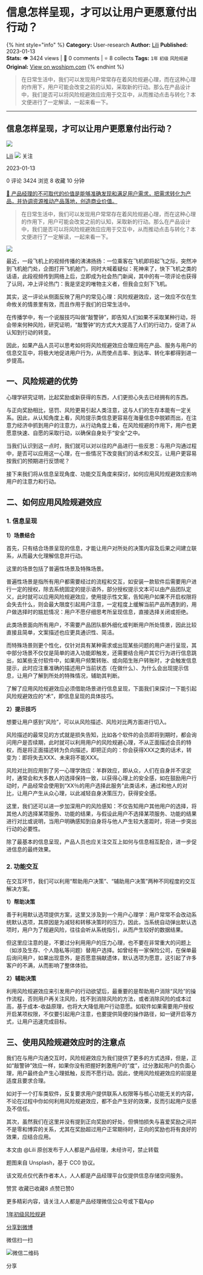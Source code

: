 # 信息怎样呈现，才可以让用户更愿意付出行动？
{% hint style="info" %}
**Category:** User-research
**Author:** [Lili](https://www.woshipm.com/u/1451052)
**Published:** 2023-01-13  
**Stats:** 👁️ 3424 views | 💬 0 comments | ⭐ 8 collects
**Tags:** `1年` `初级` `风险规避`
**Original:** [View on woshipm.com](https://www.woshipm.com/user-research/5729881.html)
{% endhint %}
> 在日常生活中，我们可以发现用户常常存在着风险规避心理，而在这种心理的作用下，用户可能会改变之前的认知，采取新的行动。那么在产品设计中，我们是否可以将风险规避效应应用于交互中，从而推动点击与转化？本文便进行了一定解读，一起来看一下。

---

## 信息怎样呈现，才可以让用户更愿意付出行动？

[![](https://static.woshipm.com/view/woshipm_api_def_20230112182053_6523.jpg?imageView2/1/w/72/h/72/q/100)](https://www.woshipm.com/u/1451052)

[Lili](https://www.woshipm.com/u/1451052) ![](https://static.woshipm.com/tag/1101_1@2x.png) 关注

2023-01-13

0 评论 3424 浏览 8 收藏 10 分钟

[🔗 产品经理的不可取代的价值是能够准确发现和满足用户需求，把需求转化为产品，并协调资源推动产品落地，创造商业价值。](https://ke.qidianla.com/courses/90pm)

> 在日常生活中，我们可以发现用户常常存在着风险规避心理，而在这种心理的作用下，用户可能会改变之前的认知，采取新的行动。那么在产品设计中，我们是否可以将风险规避效应应用于交互中，从而推动点击与转化？本文便进行了一定解读，一起来看一下。

![](https://image.woshipm.com/wp-files/2023/01/JSz8lqWiq0jJ9rtFSucQ.jpg)

最近，一段飞机上的视频传播的沸沸扬扬：一位乘客在飞机即将起飞之际，突然冲到飞机舱门处，企图打开飞机舱门，同时大喊着疑似：死神来了，快下飞机之类的话语，此段视频传到网络上后，立即成为社会热门新闻，其中的有一项评论也获得了认同，冲上评论热门：我是坚定的唯物主义者，但我会立刻下飞机。

其实，这一评论从侧面反映了用户的常见心理：风险规避效应，这一效应不仅在生命攸关的情景里有效，而且作用于我们的日常生活中。

在传播学中，有一个说服技巧叫做“敲警钟”，即告知人们如果不采取某种行动，将会带来何种风险，研究证明，“敲警钟”的方式大大提高了人们的行动力，促进了从认知到行动的转变。

因此，如果产品人员可以思考如何将风险规避效应合理应用在产品、服务与用户的信息交互中，将极大地促进用户行为，从而使点击率、到达率、转化率都得到进一步提高。

## 一、风险规避的优势

心理学研究证明，比起奖励或新获得的东西，人们更担心失去已经拥有的东西。

与正向奖励相比，惩罚、风险更易引起人类注意，这与人们的生存本能有一定关系。因此，从认知角度上看，风险提示类信息更容易在海量信息中脱颖而出，在注意力经济中抓到用户的注意力，从行动角度上看，在风险规避的作用下，用户也更愿意快速、自愿的采取行动，以确保自身处于“安全”之中。

当我们认识到这一点时，我们就可以对以往的产品进行一些反思：与用户沟通过程中，是否可以应用这一心理，在一些情况下改变我们的话术和交互，让用户更容易按我们的预期进行反馈呢？

接下来我们将从信息呈现角度、功能交互角度来探讨，如何应用风险规避效应影响用户的注意力和行动。

## 二、如何应用风险规避效应

### 1\. 信息呈现

**1）场景结合**

首先，只有结合场景呈现的信息，才能让用户对所处的决策内容及后果之间建立联系，从而最大化理解信息并行动。

这里的场景包括了普遍性场景及特殊场景。

普遍性场景是指所有用户都需要经过的流程和交互，如安装一款软件后需要用户进行一定的授权，除去系统固定的提示语外，部分授权提示文本可以由产品团队定义，此时就可以应用风险规避效应，使用提示性文案，告知用户如果不开启权限将会失去什么，则会最大限度引起用户注意，一定程度上缓解当前产品所遇到的，用户做选择时的尴尬情况：用户不愿仔细思考所呈现信息，直接选择关闭或拒绝。

此类场景面向所有用户，不需要产品团队额外细化或判断用户所处情景，因此比较直接且简单，文案描述也应更具通识性、简洁。

而特殊场景则更个性化，仅针对具有某种需求或出现某些问题的用户进行呈现，其中部分场景不仅仅是简单的进入功能即触发，还需要结合用户其它行为进行信息跳出，如某些支付软件中，如果用户频繁转账、或向陌生账户转账时，才会触发信息提示，此时应注重准确的描述用户当前状态（在做什么）、为什么会出现提示信息，让用户了解到所处的特殊情况，辅助其判断。

了解了应用风险规避效应必须借助场景进行信息呈现，下面我们来探讨一下能引起风险规避效应的“术”，即信息呈现的具体技巧。

**2）提示技巧**

想要让用户感到“风险”，可以从风险描述、风险对比两方面进行切入。

风险描述的最常见的方式就是损失告知，比如各个软件的会员即将到期时，都会询问用户是否续期，此时就可以利用用户的风险规避心理，不从正面描述会员的特权，而是将正面描述转为负向描述，即把正向的：你会获得XXX之类的话术，转变为：即将失去XXX、未来将不能XXX。

风险对比则应用到了另一心理学效应：羊群效应，即从众，人们在自身并不坚定时，通常会和大多数人的选择保持一致，以获得心理上的安全感，如在鼓励用户行动时，产品经常会使用到“XX％的用户选择此服务”此类话术，通过和他人的对比，让用户产生从众心理，以此减轻自身决策压力，获得安全感。

这里，我们还可以进一步加深用户的风险感知：不仅告知用户其他用户的选择，将其他人的选择某项服务、功能的结果，与假设此用户不选择某项服务、功能的结果进行对比或说明，当用户明确感知到自身将与他人产生较大差距时，将进一步突出行动的必要性。

除了最基本的信息呈现，产品人员也应关注交互上如何与信息相互配合，进一步促进信息的最终效果。

### 2\. 功能交互

在交互环节，我们可以利用“帮助用户决策”、“辅助用户决策”两种不同程度的交互解决方案。

**1）帮助决策**

善于利用默认选项提供方案，这里又涉及到一个用户心理学：用户常常不会改动系统默认选项，其原因是为减轻和转移决策时的压力，因此，当系统自动弹出默认选项时，用户为了规避风险，往往会听从系统指引，从而产生较好的数据结果。

但这里应注意的是，不要过分利用用户的压力心理，也不要在非常重大的问题上（如涉及生存、个人隐私等问题）替用户选择。如曾经有一家保险公司，在保单最后询问用户，如果出现意外，是否愿意捐献遗体，默认选项为愿意，这引起了许多客户的不满，从而影响了整体体验。

**2）辅助决策**

利用风险规避效应来引发用户的行动欲望后，最重要的是帮助用户消除“风险”的操作流程，否则用户再关注风险，找不到消除风险的方法，或者消除风险的成本过高，基于成本-收益原理，也将大大降低用户行动意愿。如软件如果需要用户授权开启某项权限，不仅要引起用户注意，也要提供简便的操作路径，如一键开启等方式，让用户迅速完成目标。

## 三、使用风险规避效应时的注意点

我们在与用户沟通交互时，风险规避效应为我们提供了更多的方式选择，但是，正如“敲警钟”效应一样，如果你没有把握好刺激用户的“度”，过分激起用户的负面心理，用户最终会产生心理抵触，反而不愿行动。因此，使用风险规避效应的前提是适度且要求合理。

如对于一个打车类软件，反复要求用户提供联系人权限等与核心功能无关的内容，不论在过程中你如何利用风险规避效应，都不会产生好的效果，反而引起用户反感及不信任。

其次，虽然我们在这里并没有提到正向奖励的好处，但惧怕损失与喜爱奖励之间并不是零和博弈的关系，尤其在奖励超过用户正常期待时，正向的奖励也将有良好的效果，应结合应用。

本文由 @Lili 原创发布于人人都是产品经理，未经许可，禁止转载

题图来自 Unsplash，基于 CC0 协议。

该文观点仅代表作者本人，人人都是产品经理平台仅提供信息存储空间服务。

赞赏 收藏已收藏8 点赞已赞0

更多精彩内容，请关注人人都是产品经理微信公众号或下载App

[1年](https://www.woshipm.com/tag/1%e5%b9%b4)[初级](https://www.woshipm.com/tag/%e5%88%9d%e7%ba%a7)[风险规避](https://www.woshipm.com/tag/%e9%a3%8e%e9%99%a9%e8%a7%84%e9%81%bf)

[分享到微博](https://service.weibo.com/share/share.php?appkey=2775287854&title=信息怎样呈现，才可以让用户更愿意付出行动？&url=https://www.woshipm.com/user-research/5729881.html&pic=https://image.woshipm.com/wp-files/2023/01/JSz8lqWiq0jJ9rtFSucQ.jpg)

微信扫一扫

![微信二维码](https://api.pwmqr.com/qrcode/create/?url=https://www.woshipm.com/user-research/5729881.html)

分享